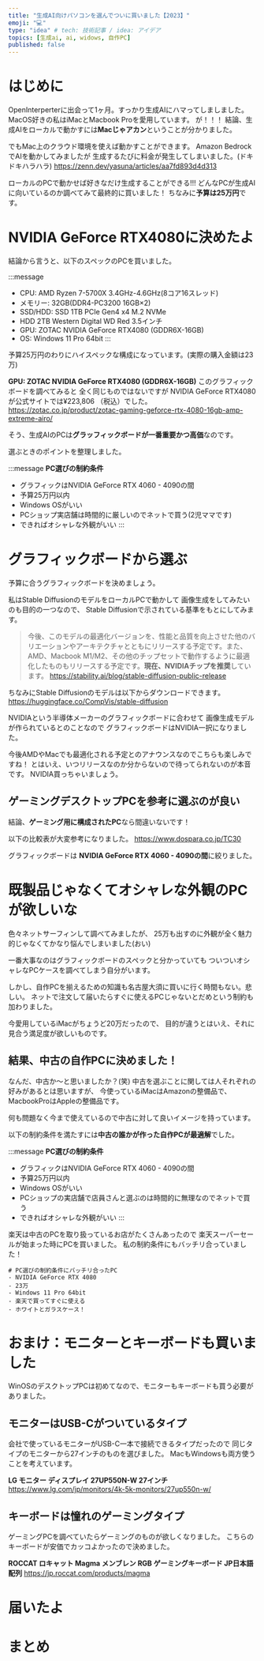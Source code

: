 ```yaml
---
title: "生成AI向けパソコンを選んでついに買いました【2023】"
emoji: "💻"
type: "idea" # tech: 技術記事 / idea: アイデア
topics: [生成ai, ai, widows, 自作PC]
published: false
---
```

# はじめに
OpenInterperterに出会って1ヶ月。すっかり生成AIにハマってしましました。
MacOS好きの私はiMacとMacbook Proを愛用しています。
が！！！
結論、生成AIをローカルで動かすには**Macじゃアカン**ということが分かりました。

でもMac上のクラウド環境を使えば動かすことができます。
Amazon BedrockでAIを動かしてみましたが
生成するたびに料金が発生してしまいました。(ドキドキハラハラ)
https://zenn.dev/yasuna/articles/aa7fd893d4d313

ローカルのPCで動かせば好きなだけ生成することができる!!!
どんなPCが生成AIに向いているのか調べてみて最終的に買いました！
ちなみに**予算は25万円**です。

# NVIDIA GeForce RTX4080に決めたよ
結論から言うと、以下のスペックのPCを買いました。

:::message
- CPU:	AMD Ryzen 7-5700X 3.4GHz-4.6GHz(8コア16スレッド)
- メモリー:	32GB(DDR4-PC3200 16GB×2)
- SSD/HDD:	SSD 1TB PCIe Gen4 x4 M.2 NVMe
- HDD 2TB Western Digital WD Red 3.5インチ
- GPU:	ZOTAC NVIDIA GeForce RTX4080 (GDDR6X-16GB)
- OS:	Windows 11 Pro 64bit
:::

予算25万円のわりにハイスペックな構成になっています。(実際の購入金額は23万)

**GPU:	ZOTAC NVIDIA GeForce RTX4080 (GDDR6X-16GB)**
このグラフィックボードを調べてみると
全く同じものではないですが
NVIDIA GeForce RTX4080が公式サイトでは¥223,806 （税込）でした。
https://zotac.co.jp/product/zotac-gaming-geforce-rtx-4080-16gb-amp-extreme-airo/

そう、生成AIのPCは**グラッフィックボードが一番重要かつ高価**なのです。

選ぶときのポイントを整理しました。

:::message
**PC選びの制約条件**
- グラフィックはNVIDIA GeForce RTX 4060 - 4090の間
- 予算25万円以内
- Windows OSがいい
- PCショップ実店舗は時間的に厳しいのでネットで買う(2児ママです)
- できればオシャレな外観がいい
:::

# グラフィックボードから選ぶ
予算に合うグラフィックボードを決めましょう。

私はStable DiffusionのモデルをローカルPCで動かして
画像生成をしてみたいのも目的の一つなので、
Stable Diffusionで示されている基準をもとにしてみます。

>今後、このモデルの最適化バージョンを、性能と品質を向上させた他のバリエーションやアーキテクチャとともにリリースする予定です。また、AMD、Macbook M1/M2、その他のチップセットで動作するように最適化したものもリリースする予定です。**現在、NVIDIAチップを推奨**しています。
https://stability.ai/blog/stable-diffusion-public-release

ちなみにStable Diffusionのモデルは以下からダウンロードできます。
https://huggingface.co/CompVis/stable-diffusion

NVIDIAという半導体メーカーのグラフィックボードに合わせて
画像生成モデルが作られているとのことなので
グラフィックボードはNVIDIA一択になりました。

今後AMDやMacでも最適化される予定とのアナウンスなのでこちらも楽しみですね！
とはいえ、いつリリースなのか分からないので待ってられないのが本音です。
NVIDIA買っちゃいましょう。

## ゲーミングデスクトップPCを参考に選ぶのが良い
結論、**ゲーミング用に構成されたPC**なら間違いないです！

以下の比較表が大変参考になりました。
https://www.dospara.co.jp/TC30

グラフィックボードは
**NVIDIA GeForce RTX 4060 - 4090の間**に絞りました。

# 既製品じゃなくてオシャレな外観のPCが欲しいな
色々ネットサーフィンして調べてみましたが、
25万も出すのに外観が全く魅力的じゃなくてかなり悩んでしまいました(おい)

一番大事なのはグラフィックボードのスペックと分かっていても
ついついオシャレなPCケースを調べてしまう自分がいます。

しかし、自作PCを揃えるための知識も名古屋大須に買いに行く時間もない。悲しい。
ネットで注文して届いたらすぐに使えるPCじゃないとだめという制約も加わりました。

今愛用しているiMacがちょうど20万だったので、
目的が違うとはいえ、それに見合う満足度が欲しいものです。

## 結果、中古の自作PCに決めました！
なんだ、中古か〜と思いましたか？(笑)
中古を選ぶことに関しては人それぞれの好みがあるとは思いますが、
今使っているiMacはAmazonの整備品で、
MacbookProはAppleの整備品です。

何も問題なく今まで使えているので中古に対して良いイメージを持っています。

以下の制約条件を満たすには**中古の誰かが作った自作PCが最適解**でした。

:::message
**PC選びの制約条件**
- グラフィックはNVIDIA GeForce RTX 4060 - 4090の間
- 予算25万円以内
- Windows OSがいい
- PCショップの実店舗で店員さんと選ぶのは時間的に無理なのでネットで買う
- できればオシャレな外観がいい
:::

楽天は中古のPCを取り扱っているお店がたくさんあったので
楽天スーパーセールが始まった時にPCを買いました。
私の制約条件にもバッチリ合っていました！

```
# PC選びの制約条件にバッチリ合ったPC
- NVIDIA GeForce RTX 4080
- 23万
- Windows 11 Pro 64bit
- 楽天で買ってすぐに使える
- ホワイトとガラスケース！
```
# おまけ：モニターとキーボードも買いました
WinOSのデスクトップPCは初めてなので、モニターもキーボードも買う必要がありました。

## モニターはUSB-Cがついているタイプ
会社で使っているモニターがUSB-C一本で接続できるタイプだったので
同じタイプのモニターから27インチのものを選びました。
MacもWindowsも両方使うことを考えています。

**LG モニター ディスプレイ 27UP550N-W 27インチ**
https://www.lg.com/jp/monitors/4k-5k-monitors/27up550n-w/

## キーボードは憧れのゲーミングタイプ
ゲーミングPCを調べていたらゲーミングのものが欲しくなりました。
こちらのキーボードが安価でカッコよかったので決めました。

**ROCCAT ロキャット Magma メンブレン RGB ゲーミングキーボード JP日本語配列**
https://jp.roccat.com/products/magma

# 届いたよ


# まとめ
